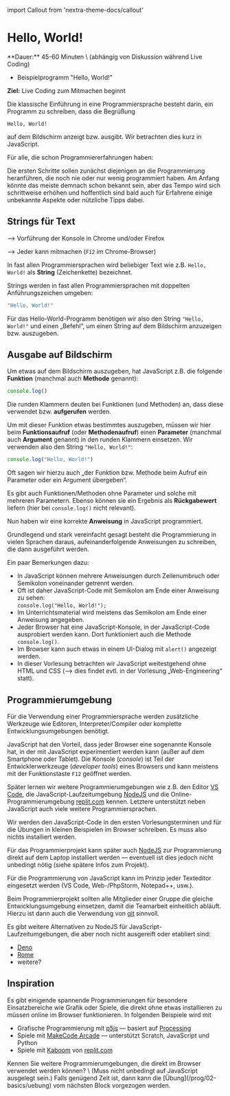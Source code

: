 import Callout from 'nextra-theme-docs/callout'

# Hello, World!

<Callout>
  **Dauer:** 45-60 Minuten \
  (abhängig von Diskussion während Live Coding)

  - Beispielprogramm "Hello, World!"

  **Ziel:** Live Coding zum Mitmachen beginnt
</Callout>

Die klassische Einführung in eine Programmiersprache
besteht darin, ein Programm zu schreiben, dass die Begrüßung

```
Hello, World!
```

auf dem Bildschirm anzeigt bzw. ausgibt. Wir betrachten dies 
kurz  in JavaScript.

<Callout type="warning">
Für alle, die schon Programmiererfahrungen haben:

Die ersten Schritte sollen zunächst diejenigen an die
Programmierung heranführen, die noch nie oder nur wenig
programmiert haben. Am Anfang könnte das meiste demnach
schon bekannt sein, aber das Tempo wird sich schrittweise
erhöhen und hoffentlich sind bald auch für Erfahrene einige 
unbekannte Aspekte oder nützliche Tipps dabei.
</Callout>

## Strings für Text

<Callout type="warning" emoji="👨🏻‍💻">
&xrarr; Vorführung der Konsole in Chrome und/oder Firefox

&xrarr; Jeder kann mitmachen (`F12` im Chrome-Browser)
</Callout>

In fast allen Programmiersprachen wird beliebiger Text wie z.B. 
`Hello, World!` als **String** (Zeichenkette) bezeichnet.

Strings werden in fast allen Programmiersprachen mit doppelten Anführungszeichen umgeben:

```js
"Hello, World!"
```

Für das Hello-World-Programm benötigen wir also den String `"Hello, 
World!"` und einen „Befehl“, um einen String auf dem Bildschirm 
anzuzeigen bzw. auszugeben. 

## Ausgabe auf Bildschirm 

Um etwas auf dem Bildschirm auszugeben, hat JavaScript z.B. die 
folgende **Funktion** (manchmal auch **Methode** genannt):

```js
console.log()
```

Die runden Klammern deuten bei Funktionen (und Methoden) an, dass diese verwendet bzw. **aufgerufen** werden.

Um mit dieser Funktion etwas bestimmtes auszugeben, müssen wir 
hier beim **Funktionsaufruf** (oder **Methodenaufruf**) einen 
**Parameter** (manchmal auch **Argument** genannt) in den runden 
Klammern einsetzen. Wir verwenden also den String 
`"Hello, World!"`:

```js
console.log("Hello, World!") 
```

Oft sagen wir hierzu auch „der Funktion bzw. Methode beim Aufruf 
ein Parameter oder ein Argument übergeben“.

Es gibt auch Funktionen/Methoden ohne Parameter und solche mit 
mehreren Parametern. Ebenso können sie ein Ergebnis als 
**Rückgabewert** liefern (hier bei `console.log()` nicht relevant).

Nun haben wir eine korrekte **Anweisung** in JavaScript 
programmiert.

Grundlegend und stark vereinfacht gesagt besteht die Programmierung 
in vielen Sprachen daraus, aufeinanderfolgende Anweisungen zu 
schreiben, die dann ausgeführt werden. 

Ein paar Bemerkungen dazu:

- In JavaScript können mehrere Anweisungen durch Zeilenumbruch oder Semikolon voneinander getrennt werden.
- Oft ist daher JavaScript-Code mit Semikolon am Ende einer Anweisung zu sehen: <br/> 
    ```console.log("Hello, World!");```
- Im Unterrichtsmaterial wird meistens das Semikolon am Ende einer Anweisung angegeben.
- Jeder Browser hat eine JavaScript-Konsole, in der JavaScript-Code ausprobiert werden kann. Dort funktioniert auch die Methode  `console.log()`.
- Im Browser kann auch etwas in einem UI-Dialog mit `alert()`  angezeigt werden.
- In dieser Vorlesung betrachten wir JavaScript weitestgehend ohne HTML und CSS (&xrarr; dies findet evtl. in der Vorlesung „Web-Engineering“ statt).

## Programmierumgebung

Für die Verwendung einer Programmiersprache werden zusätzliche
Werkzeuge wie Editoren, Interpreter/Compiler oder komplette
Entwicklungsumgebungen benötigt.

JavaScript hat den Vorteil, dass jeder Browser eine sogenannte
Konsole hat, in der mit JavaScript experimentiert werden kann
(außer auf dem Smartphone oder Tablet). Die Konsole
(_console_) ist Teil der Entwicklerwerkzeuge (_developer tools_)
eines Browsers und kann meistens mit der Funktionstaste `F12`
geöffnet werden.

Später lernen wir weitere Programmierumgebungen wie z.B.
den Editor [VS Code](https://code.visualstudio.com), die
JavaScript-Laufzeitumgebung [NodeJS](https://nodejs.org) und
die Online-Programmierumgebung [replit.com](https://replit.com)
kennen. Letztere unterstützt neben JavaScript auch viele 
weitere Programmiersprachen.

<Callout type="warning">
 Wir werden den JavaScript-Code in den ersten Vorlesungsterminen 
 und für die Übungen in kleinen Beispielen im Browser schreiben. Es 
 muss also nichts installiert werden.

Für das Programmierprojekt kann später auch [NodeJS](https://nodejs.org) zur Programmierung direkt auf dem Laptop installiert werden 
&mdash; eventuell ist dies jedoch nicht unbedingt nötig (siehe 
spätere Infos zum Projekt). 

Für die Programmierung von JavaScript kann im Prinzip jeder 
Texteditor eingesetzt werden (VS Code, Web-/PhpStorm, Notepad++, 
usw.). 

Beim Programmierprojekt sollten alle Mitglieder einer Gruppe die 
gleiche Entwicklungsumgebung einsetzen, damit die Teamarbeit 
einheitlich abläuft. Hierzu ist dann auch die Verwendung von 
[git](https://git-scm.org) sinnvoll. 
</Callout>

Es gibt weitere Alternativen zu NodeJS für 
JavaScript-Laufzeitumgebungen, die aber noch nicht ausgereift
oder etabliert sind:

- [Deno](https://deno.land)
- [Rome](https://rome.tools)
- weitere?

## Inspiration 

Es gibt einigende spannende Programmierungen für besondere
Einsatzbereiche wie Grafik oder Spiele, die direkt ohne etwas
installieren zu müssen online im Browser funktionieren.
In folgenden Beispiele wird mit 

- Grafische Programmierung mit [p5js](https://p5js.org) &mdash; basiert auf [Processing](https://processing.org/)
- Spiele mit [MakeCode Arcade](https://arcade.makecode.com) &mdash; unterstützt Scratch, JavaScript und Python
- Spiele mit [Kaboom](https://kaboomjs.com) von [replit.com](https://blog.replit.com/kaboom)

<Callout type="warning" emoji="🙋🏻‍♂️❓">
Kennen Sie weitere Programmierumgebungen, die direkt im 
Browser verwendet werden können? \
(Muss nicht unbedingt auf JavaScript ausgelegt sein.)
</Callout>

<Callout type="warning" emoji="👨🏻‍💻">
Falls genügend Zeit ist, dann kann die [Übung](/prog/02-basics/uebung) vom nächsten Block vorgezogen
werden. 
</Callout>